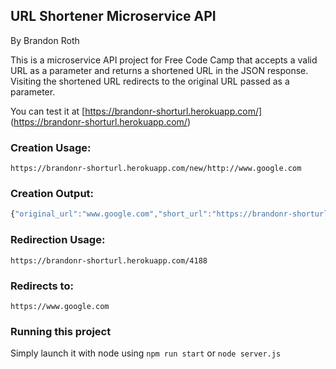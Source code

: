 ## URL Shortener Microservice API
By Brandon Roth

This is a microservice API project for Free Code Camp that accepts a valid URL as a parameter and returns a shortened URL in the JSON response. Visiting the shortened URL redirects to the original URL passed as a parameter.

You can test it at [https://brandonr-shorturl.herokuapp.com/] (https://brandonr-shorturl.herokuapp.com/)

### Creation Usage:

```
https://brandonr-shorturl.herokuapp.com/new/http://www.google.com
```

### Creation Output:

```javascript
{"original_url":"www.google.com","short_url":"https://brandonr-shorturl.herokuapp.com/4188"}
```

### Redirection Usage:

```
https://brandonr-shorturl.herokuapp.com/4188
```

### Redirects to:

```
https://www.google.com
```

### Running this project
Simply launch it with node using `npm run start` or `node server.js`
